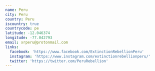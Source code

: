 ```yaml
---
name: Peru
city: Peru
country: Peru
iscountry: true
countrycode: pe
latitude: -12.046374
longitude: -77.042793
email: xrperu@protonmail.com
links:
  facebook: 'https://www.facebook.com/ExtinctionRebellionPeru'
  instagram: 'https://www.instagram.com/extinctionrebellionperu/'
  twitter: 'https://twitter.com/PeruRebellion'
---
```


